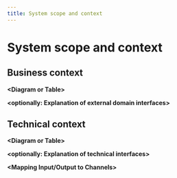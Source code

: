 ```yaml
---
title: System scope and context
---
```


# System scope and context

## Business context

**&lt;Diagram or Table&gt;**

**&lt;optionally: Explanation of external domain interfaces&gt;**

## Technical context

**&lt;Diagram or Table&gt;**

**&lt;optionally: Explanation of technical interfaces&gt;**

**&lt;Mapping Input/Output to Channels&gt;**
